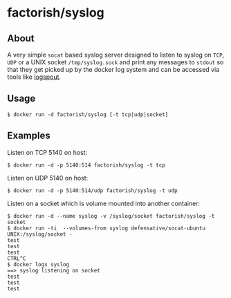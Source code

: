 # factorish/syslog

## About

A very simple `socat` based syslog server designed to listen to syslog on `TCP`, `UDP` or a UNIX socket `/tmp/syslog.sock` and print any messages to `stdout` so that they get picked up by the docker log system and can be accessed via tools like [logspout](http://github.com/gliderlabs/logspout).

## Usage

```
$ docker run -d factorish/syslog [-t tcp|udp|socket]
```

## Examples

Listen on TCP 5140 on host:

```
$ docker run -d -p 5140:514 factorish/syslog -t tcp
```

Listen on UDP 5140 on host:

```
$ docker run -d -p 5140:514/udp factorish/syslog -t udp
```

Listen on a socket which is volume mounted into another container:

```
$ docker run -d --name syslog -v /syslog/socket factorish/syslog -t socket
$ docker run -ti  --volumes-from syslog defensative/socat-ubuntu UNIX:/syslog/socket -
test
test
test
CTRL^C
$ docker logs syslog
==> syslog listening on socket
test
test
test
```
